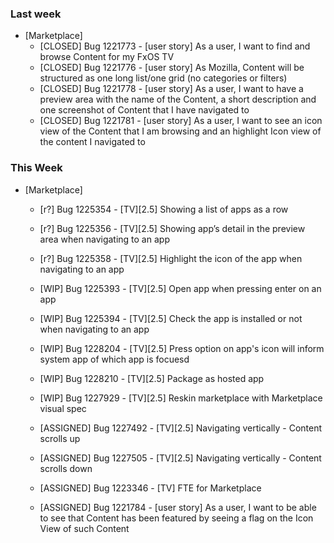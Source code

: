 ### Last week

* [Marketplace]
  - [CLOSED] Bug 1221773 - [user story] As a user, I want to find and browse Content for my FxOS TV
  - [CLOSED] Bug 1221776 - [user story] As Mozilla, Content will be structured as one long list/one grid (no categories or filters)
  - [CLOSED] Bug 1221778 - [user story] As a user, I want to have a preview area with the name of the Content, a short description and one screenshot of Content that I have navigated to
  - [CLOSED] Bug 1221781 - [user story] As a user, I want to see an icon view of the Content that I am browsing and an highlight Icon view of the content I navigated to

### This Week

* [Marketplace]
  - [r?] Bug 1225354 - [TV][2.5] Showing a list of apps as a row
  - [r?] Bug 1225356 - [TV][2.5] Showing app’s detail in the preview area when navigating to an app
  - [r?] Bug 1225358 - [TV][2.5] Highlight the icon of the app when navigating to an app

  - [WIP] Bug 1225393 - [TV][2.5] Open app when pressing enter on an app
  - [WIP] Bug 1225394 - [TV][2.5] Check the app is installed or not when navigating to an app
  - [WIP] Bug 1228204 - [TV][2.5] Press option on app's icon will inform system app of which app is focuesd
  - [WIP] Bug 1228210 - [TV][2.5] Package as hosted app
  - [WIP] Bug 1227929 - [TV][2.5] Reskin marketplace with Marketplace visual spec

  - [ASSIGNED] Bug 1227492 - [TV][2.5] Navigating vertically - Content scrolls up
  - [ASSIGNED] Bug 1227505 - [TV][2.5] Navigating vertically - Content scrolls down
  - [ASSIGNED] Bug 1223346 - [TV] FTE for Marketplace

  - [ASSIGNED] Bug 1221784 - [user story] As a user, I want to be able to see that Content has been featured by seeing a flag on the Icon View of such Content
